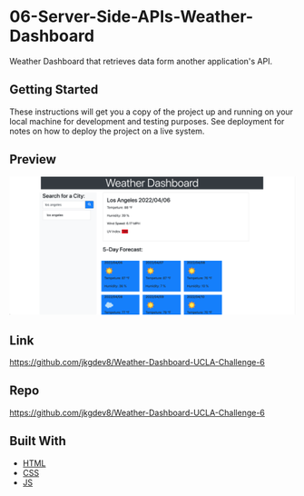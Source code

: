 # 06-Server-Side-APIs-Weather-Dashboard
Weather Dashboard that retrieves data form another application's API.
 
## Getting Started
These instructions will get you a copy of the project up and running on your local machine for development and testing purposes. See deployment for notes on how to deploy the project on a live system.
## Preview
![Preview](screen.png)

## Link
https://github.com/jkgdev8/Weather-Dashboard-UCLA-Challenge-6

## Repo
https://github.com/jkgdev8/Weather-Dashboard-UCLA-Challenge-6


## Built With

* [HTML](https://developer.mozilla.org/en-US/docs/Web/HTML)
* [CSS](https://developer.mozilla.org/en-US/docs/Web/CSS)
* [JS](https://developer.mozilla.org/en-US/docs/Web/JavaScript)